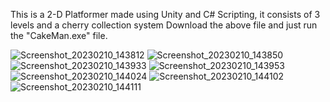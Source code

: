 This is a 2-D Platformer made using Unity and C# Scripting, it consists of 3 levels and a cherry collection system
Download the above file and just run the "CakeMan.exe" file.

![Screenshot_20230210_143812](https://user-images.githubusercontent.com/100064742/218051541-3a5fea17-c66c-4130-a5cf-67cf54ae8ae8.png)
![Screenshot_20230210_143850](https://user-images.githubusercontent.com/100064742/218051546-899fe127-ed12-4145-aa36-b9c33044d895.png)
![Screenshot_20230210_143933](https://user-images.githubusercontent.com/100064742/218051549-cbe84ea7-32ed-4b4c-9bd1-fbe35bf21442.png)
![Screenshot_20230210_143953](https://user-images.githubusercontent.com/100064742/218051552-275ca9c3-aeed-4951-b0dd-6acb837cac25.png)
![Screenshot_20230210_144024](https://user-images.githubusercontent.com/100064742/218051554-19b80bd3-3a95-40ec-8a17-29516d55498c.png)
![Screenshot_20230210_144102](https://user-images.githubusercontent.com/100064742/218051561-8fd1f65a-4f71-4ba9-a381-84fe700ebdc7.png)
![Screenshot_20230210_144111](https://user-images.githubusercontent.com/100064742/218051566-1822b0a6-23fd-4e57-817c-87aeec002774.png)

